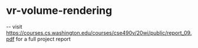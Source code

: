 # vr-volume-rendering


-- visit https://courses.cs.washington.edu/courses/cse490v/20wi/public/report_09.pdf for a full project report
